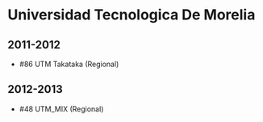 # Universidad Tecnologica De Morelia

## 2011-2012

- #86 UTM Takataka (Regional)

## 2012-2013

- #48 UTM_MIX (Regional)


